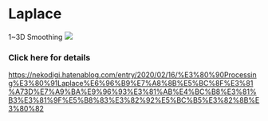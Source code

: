 # Laplace
1~3D Smoothing
[![](http://img.youtube.com/vi/oEGCTA9hdxA/0.jpg)](http://www.youtube.com/watch?v=oEGCTA9hdxA "")
### Click here for details
https://nekodigi.hatenablog.com/entry/2020/02/16/%E3%80%90Processing%E3%80%91Laplace%E6%96%B9%E7%A8%8B%E5%BC%8F%E3%81%A73D%E7%A9%BA%E9%96%93%E3%81%AB%E4%BC%B8%E3%81%B3%E3%81%9F%E5%B8%83%E3%82%92%E5%BC%B5%E3%82%8B%E3%80%82
